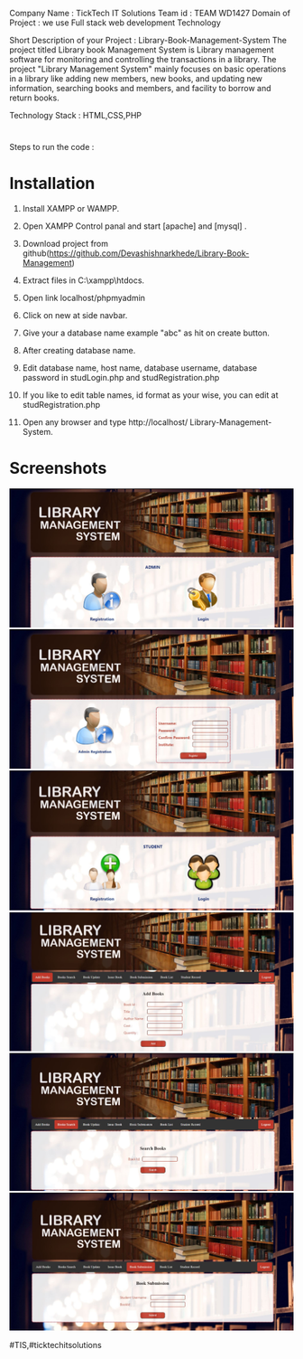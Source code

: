 Company Name        : TickTech IT Solutions
Team id             : TEAM WD1427
Domain of Project   : we use Full stack web development Technology

Short Description of your Project :
 Library-Book-Management-System
The project titled Library book Management System is Library management software for monitoring and controlling the transactions in a library. The project "Library Management System" mainly focuses on basic operations in a library like adding new members, new books, and updating new information, searching books and members, and facility to borrow and return books.

 Technology Stack   : HTML,CSS,PHP
#
Steps to run the code :

# Installation

1. Install XAMPP or WAMPP.

2. Open XAMPP Control panal and start [apache] and [mysql] .

3. Download project from github(https://github.com/Devashishnarkhede/Library-Book-Management) 
    
4. Extract files in C:\\xampp\htdocs\.

5. Open link localhost/phpmyadmin

6. Click on new at side navbar.

7. Give your a database name example "abc" as  hit on create button.

8. After creating database name.

9. Edit database name, host name, database username, database password in studLogin.php and studRegistration.php

10. If you like to edit table names, id format as your wise,  you can edit at studRegistration.php

11. Open any browser and type http://localhost/ Library-Management-System.

# Screenshots

![Image of adduser](https://github.com/SatyamSoni23/Library-Management-System/blob/master/Screenshots/home.JPG)
![Image of adduser](https://github.com/SatyamSoni23/Library-Management-System/blob/master/Screenshots/register.JPG)
![Image of adduser](https://github.com/SatyamSoni23/Library-Management-System/blob/master/Screenshots/stud.JPG)
![Image of adduser](https://github.com/SatyamSoni23/Library-Management-System/blob/master/Screenshots/add%20books.JPG)
![Image of adduser](https://github.com/SatyamSoni23/Library-Management-System/blob/master/Screenshots/search.JPG)
![Image of adduser](https://github.com/SatyamSoni23/Library-Management-System/blob/master/Screenshots/submission.JPG)

#TIS,#ticktechitsolutions
